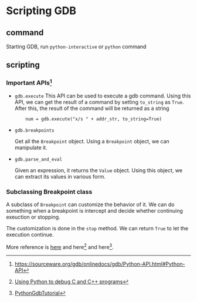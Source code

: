 # Scripting GDB

## command

Starting GDB, run `python-interactive` or `python` command

## scripting

### Important APIs[^1]

- `gdb.execute`
  This API can be used to execute a gdb command.
  Using this API, we can get the result of a command by setting `to_string` as `True`.
  After this, the result of the command will be returned as a string
  ```
      num = gdb.execute("x/s " + addr_str, to_string=True)
  ```

- `gdb.breakpoints`

    Get all the `Breakpoint` object.
    Using a `Breakpoint` object, we can manipulate it.

- `gdb.parse_and_eval`

    Given an expression, it returns the `Value` object. Using this object,
    we can extract its values in various form.

### Subclassing Breakpoint class

A subclass of `Breakpoint` can customize the behavior of it.
We can do something when a breakpoint is intercept and decide
whether continuing exeuction or stopping.

The customization is done in the `stop` method. We can return `True`
to let the execution continue.

More reference is [here](./gdb_python.pdf) and here[^2] and here[^3].



[^1]: https://sourceware.org/gdb/onlinedocs/gdb/Python-API.html#Python-API
[^2]: [Using Python to debug C and C++ programs](https://dmalcolm.fedorapeople.org/presentations/PyCon-US-2011/GdbPythonPresentation/GdbPython.html)
[^3]: [PythonGdbTutorial](https://sourceware.org/gdb/wiki/PythonGdbTutorial)
